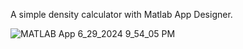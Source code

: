 A simple density calculator with Matlab App Designer.

![MATLAB App 6_29_2024 9_54_05 PM](https://github.com/meressekyalwe/matlab_gui_sample/assets/70092707/91ddb2b1-abaa-47f6-9bd8-0c3d3fcf1b08)
